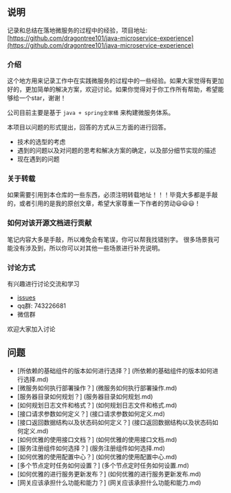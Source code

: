 ## 说明
记录和总结在落地微服务的过程中的经验，项目地址: [https://github.com/dragontree101/java-microservice-experience](https://github.com/dragontree101/java-microservice-experience)

### 介绍
这个地方用来记录工作中在实践微服务的过程中的一些经验。如果大家觉得有更加好的，更加简单的解决方案，欢迎讨论。如果你觉得对于你工作所有帮助，希望能够给一个star，谢谢！

公司目前主要是基于 `java + spring全家桶` 来构建微服务体系。

本项目以问题的形式提出，回答的方式从三方面的进行回答。

 - 技术的选型的考虑
 - 遇到的问题以及对问题的思考和解决方案的确定，以及部分细节实现的描述
 - 现在遇到的问题


### 关于转载
如果需要引用到本仓库的一些东西，必须注明转载地址！！！毕竟大多都是手敲的，或者引用的是我的原创文章，希望大家尊重一下作者的劳动😃😃😃！

### 如何对该开源文档进行贡献
笔记内容大多是手敲，所以难免会有笔误，你可以帮我找错别字。
很多场景我可能没有涉及到，所以你可以对其他一些场景进行补充说明。

### 讨论方式
有兴趣进行讨论交流和学习

- [issues](https://github.com/dragontree101/java-microservice-experience/issues)
- qq群: 743226681
- 微信群

欢迎大家加入讨论


## 问题
 - [所依赖的基础组件的版本如何进行选择？] (所依赖的基础组件的版本如何进行选择.md)
 - [微服务如何执行部署操作？] (微服务如何执行部署操作.md)
 - [服务器目录如何规划？] (服务器目录如何规划.md)
 - [如何规划日志文件和格式？] (如何规划日志文件和格式.md)
 - [接口请求参数如何定义？] (接口请求参数如何定义.md)
 - [接口返回数据结构以及状态码如何定义？] (接口返回数据结构以及状态码如何定义.md)
 - [如何优雅的使用接口文档？] (如何优雅的使用接口文档.md)
 - [服务注册组件如何选择？] (服务注册组件如何选择.md)
 - [如何优雅的使用配置中心？] (如何优雅的使用配置中心.md)
 - [多个节点定时任务如何设置？] (多个节点定时任务如何设置.md)
 - [如何优雅的进行服务更新发布？] (如何优雅的进行服务更新发布.md)
 - [网关应该承担什么功能和能力？] (网关应该承担什么功能和能力.md)


 